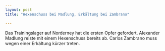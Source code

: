 ```yaml
---
layout: post
title: "Hexenschuss bei Madlung, Erkältung bei Zambrano"

---
```


Das Trainingslager auf Norderney hat die ersten Opfer gefordert. Alexander Madlung reiste mit einem Hexenschuss bereits ab. Carlos Zambrano muss wegen einer Erkältung kürzer treten.


